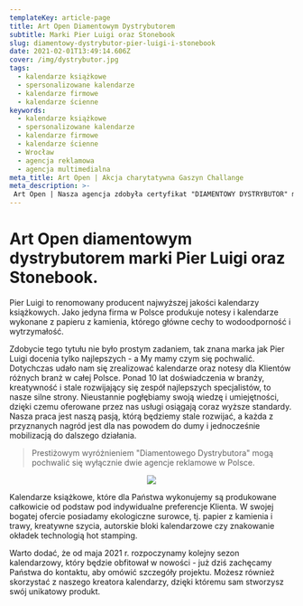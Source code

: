 ```yaml
---
templateKey: article-page
title: Art Open Diamentowym Dystrybutorem
subtitle: Marki Pier Luigi oraz Stonebook
slug: diamentowy-dystrybutor-pier-luigi-i-stonebook
date: 2021-02-01T13:49:14.606Z
cover: /img/dystrybutor.jpg
tags:
  - kalendarze książkowe
  - spersonalizowane kalendarze
  - kalendarze firmowe
  - kalendarze ścienne
keywords:
  - kalendarze książkowe
  - spersonalizowane kalendarze
  - kalendarze firmowe
  - kalendarze ścienne
  - Wrocław
  - agencja reklamowa
  - agencja multimedialna
meta_title: Art Open | Akcja charytatywna Gaszyn Challange
meta_description: >-
 Art Open | Nasza agencja zdobyła certyfikat "DIAMENTOWY DYSTRYBUTOR" marki Pier Luigi oraz stonebook. Nagroda ta przyznawana jest za znajomość oferty, wysokie efekty sprzedażowe oraz wzorową obsługę Klienta.
---
```

# Art Open diamentowym dystrybutorem marki Pier Luigi oraz Stonebook.

Pier Luigi to renomowany producent najwyższej jakości kalendarzy książkowych. Jako jedyna firma w Polsce produkuje notesy i kalendarze wykonane z papieru z kamienia, którego główne cechy to wodoodporność i wytrzymałość.

Zdobycie tego tytułu nie było prostym zadaniem, tak znana marka jak Pier Luigi docenia tylko najlepszych - a My mamy czym się pochwalić. Dotychczas udało nam się zrealizować kalendarze oraz notesy dla Klientów różnych branż w całej Polsce. Ponad 10 lat doświadczenia w branży, kreatywność i stale rozwijający się zespół najlepszych specjalistów, to nasze silne strony. Nieustannie pogłębiamy swoją wiedzę i umiejętności, dzięki czemu oferowane przez nas usługi osiągają coraz wyższe standardy. Nasza praca jest naszą pasją, którą będziemy stale rozwijać, a każda z przyznanych nagród jest dla nas powodem do dumy i jednocześnie mobilizacją do dalszego działania.

>Prestiżowym wyróżnieniem "Diamentowego Dystrybutora" mogą pochwalić się wyłącznie dwie agencje reklamowe w Polsce.

<div style="text-align:center">
<img src="https://artopen.pl/images/BLOG/diamentowy-dystrybutor.jpg" />
</div>

Kalendarze książkowe, które dla Państwa wykonujemy są produkowane całkowicie od podstaw pod indywidualne preferencje Klienta. W swojej bogatej ofercie posiadamy ekologiczne surowce, tj. papier z kamienia i trawy, kreatywne szycia, autorskie bloki kalendarzowe czy znakowanie okładek technologią hot stamping.

Warto dodać, że od maja 2021 r. rozpoczynamy kolejny sezon kalendarzowy, który będzie obfitował w nowości - już dziś zachęcamy Państwa do kontaktu, aby omówić szczegóły projektu. Możesz również skorzystać z naszego kreatora kalendarzy, dzięki któremu sam stworzysz swój unikatowy produkt.
